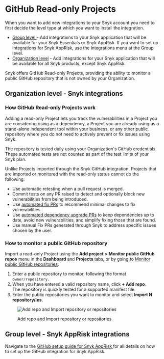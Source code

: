 # GitHub Read-only Projects

When you want to add new integrations to your  Snyk account you need to first decide the level type at which you want to install the integration.

* [Group level ](github-read-only-projects.md#group-level-snyk-apprisk-integrations)- Add integrations to your Snyk application that will be available for your Snyk Essentials or Snyk AppRisk. If you want to set up integrations for Snyk AppRisk, use the Integrations menu at the Group level.
* [Organization level](github-read-only-projects.md#organization-level-snyk-integrations) - Add integrations for your Snyk application that will be available for all Snyk products, except Snyk AppRisk.

Snyk offers GitHub Read-only Projects, providing the ability to monitor a public GitHub repository that is not owned by your Organization.

## Organization level - Snyk integrations

### How GitHub Read-only Projects work

Adding a read-only Project lets you track the vulnerabilities in a Project you are considering using as a dependency, a Project you are already using as a stand-alone independent tool within your business, or any other public repository where you do not need to actively prevent or fix issues using Snyk.

The repository is tested daily using your Organization's GitHub credentials. These automated tests are not counted as part of the test limits of your Snyk plan.

Unlike Projects imported through the Snyk GitHub integration, Projects that are imported or monitored with the read-only status cannot do the following:

* Use automatic retesting when a pull request is merged.
* Commit tests on any PR raised to detect and optionally block new vulnerabilities from being introduced.
* Use [automated fix PRs](../../scan-with-snyk/pull-requests/snyk-pull-or-merge-requests/create-automatic-prs-for-new-fixes-fix-prs.md) to recommend minimal changes to fix vulnerabilities.
* Use [automated dependency upgrade PRs](../../scan-with-snyk/pull-requests/snyk-pull-or-merge-requests/upgrade-dependencies-with-automatic-prs-upgrade-prs/) to keep dependencies up to date, avoid new vulnerabilities, and simplify fixing those that are found.
* Use manual Fix PRs generated through Snyk to address specific issues chosen by the user.

### How to monitor a public GitHub repository

Import a read-only Project using the **Add project** **> Monitor public GitHub repos** menu in the **Dashboard** and **Projects** tabs, or by going to [Monitor public GitHub repositories](https://app.snyk.io/add/github-readonly).

1. Enter a public repository to monitor, following the format `owner/repository.`
2. When you have entered a valid repository name, click **+ Add repo**.\
   The repository is quickly tested for a supported manifest file.
3. Enter the public repositories you want to monitor and select **Import N repository/ies**.

<figure><img src="../../.gitbook/assets/github_readonly_steps 2 &#x26; 3_18july2022.png" alt="Add repo and Import repository or repositories"><figcaption><p>Add repo and Import repository or repositories</p></figcaption></figure>

## Group level - Snyk AppRisk integrations

Navigate to the [GitHub setup guide for Snyk AppRisk ](github-enterprise.md#github-setup-guide-for-snyk-apprisk)for all details on how to set up the GitHub integration for Snyk AppRisk.
